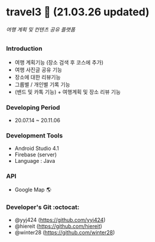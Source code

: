 # travel3  🛫 (21.03.26 updated)
###### _여행 계획 및 컨텐츠 공유 플랫폼_


### Introduction 
+ 여행 계획기능 (장소 검색 후 코스에 추가)
+ 여행 사진글 공유 기능
+ 장소에 대한 리뷰기능
+ 그룹별 / 개인별 기록 기능
+ (밴드 및 카톡 기능) + 여행계획 및 장소 리뷰 기능

### Developing Period
+ 20.07.14 ~ 20.11.06

### Development Tools
* Android Studio 4.1
* Firebase (server)
* Language : Java

### API
+ Google Map :earth_americas:

### Developer's Git :octocat:  
- @yyj424 (https://github.com/yyj424)
- @hiereit (https://github.com/hiereit)
- @winter28 (https://github.com/winter28)
